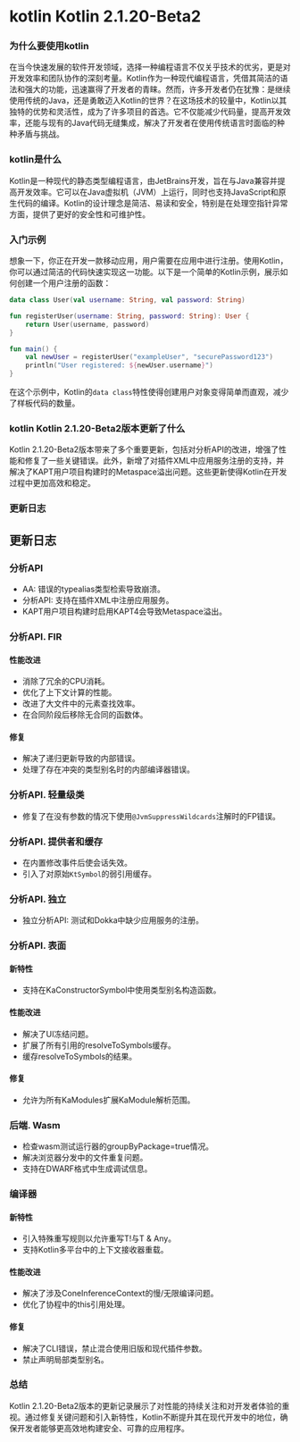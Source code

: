 # kotlin Kotlin 2.1.20-Beta2
### 为什么要使用kotlin

在当今快速发展的软件开发领域，选择一种编程语言不仅关乎技术的优劣，更是对开发效率和团队协作的深刻考量。Kotlin作为一种现代编程语言，凭借其简洁的语法和强大的功能，迅速赢得了开发者的青睐。然而，许多开发者仍在犹豫：是继续使用传统的Java，还是勇敢迈入Kotlin的世界？在这场技术的较量中，Kotlin以其独特的优势和灵活性，成为了许多项目的首选。它不仅能减少代码量，提高开发效率，还能与现有的Java代码无缝集成，解决了开发者在使用传统语言时面临的种种矛盾与挑战。

### kotlin是什么

Kotlin是一种现代的静态类型编程语言，由JetBrains开发，旨在与Java兼容并提高开发效率。它可以在Java虚拟机（JVM）上运行，同时也支持JavaScript和原生代码的编译。Kotlin的设计理念是简洁、易读和安全，特别是在处理空指针异常方面，提供了更好的安全性和可维护性。

### 入门示例

想象一下，你正在开发一款移动应用，用户需要在应用中进行注册。使用Kotlin，你可以通过简洁的代码快速实现这一功能。以下是一个简单的Kotlin示例，展示如何创建一个用户注册的函数：

```kotlin
data class User(val username: String, val password: String)

fun registerUser(username: String, password: String): User {
    return User(username, password)
}

fun main() {
    val newUser = registerUser("exampleUser", "securePassword123")
    println("User registered: ${newUser.username}")
}
```

在这个示例中，Kotlin的`data class`特性使得创建用户对象变得简单而直观，减少了样板代码的数量。

### kotlin Kotlin 2.1.20-Beta2版本更新了什么

Kotlin 2.1.20-Beta2版本带来了多个重要更新，包括对分析API的改进，增强了性能和修复了一些关键错误。此外，新增了对插件XML中应用服务注册的支持，并解决了KAPT用户项目构建时的Metaspace溢出问题。这些更新使得Kotlin在开发过程中更加高效和稳定。

### 更新日志

## 更新日志

### 分析API
- AA: 错误的typealias类型检索导致崩溃。
- 分析API: 支持在插件XML中注册应用服务。
- KAPT用户项目构建时启用KAPT4会导致Metaspace溢出。

### 分析API. FIR
#### 性能改进
- 消除了冗余的CPU消耗。
- 优化了上下文计算的性能。
- 改进了大文件中的元素查找效率。
- 在合同阶段后移除无合同的函数体。

#### 修复
- 解决了递归更新导致的内部错误。
- 处理了存在冲突的类型别名时的内部编译器错误。

### 分析API. 轻量级类
- 修复了在没有参数的情况下使用`@JvmSuppressWildcards`注解时的FP错误。

### 分析API. 提供者和缓存
- 在内置修改事件后使会话失效。
- 引入了对原始`KtSymbol`的弱引用缓存。

### 分析API. 独立
- 独立分析API: 测试和Dokka中缺少应用服务的注册。

### 分析API. 表面
#### 新特性
- 支持在KaConstructorSymbol中使用类型别名构造函数。

#### 性能改进
- 解决了UI冻结问题。
- 扩展了所有引用的resolveToSymbols缓存。
- 缓存resolveToSymbols的结果。

#### 修复
- 允许为所有KaModules扩展KaModule解析范围。

### 后端. Wasm
- 检查wasm测试运行器的groupByPackage=true情况。
- 解决浏览器分发中的文件重复问题。
- 支持在DWARF格式中生成调试信息。

### 编译器
#### 新特性
- 引入特殊重写规则以允许重写T!与T & Any。
- 支持Kotlin多平台中的上下文接收器重载。

#### 性能改进
- 解决了涉及ConeInferenceContext的慢/无限编译问题。
- 优化了协程中的this引用处理。

#### 修复
- 解决了CLI错误，禁止混合使用旧版和现代插件参数。
- 禁止声明局部类型别名。

### 总结

Kotlin 2.1.20-Beta2版本的更新记录展示了对性能的持续关注和对开发者体验的重视。通过修复关键问题和引入新特性，Kotlin不断提升其在现代开发中的地位，确保开发者能够更高效地构建安全、可靠的应用程序。